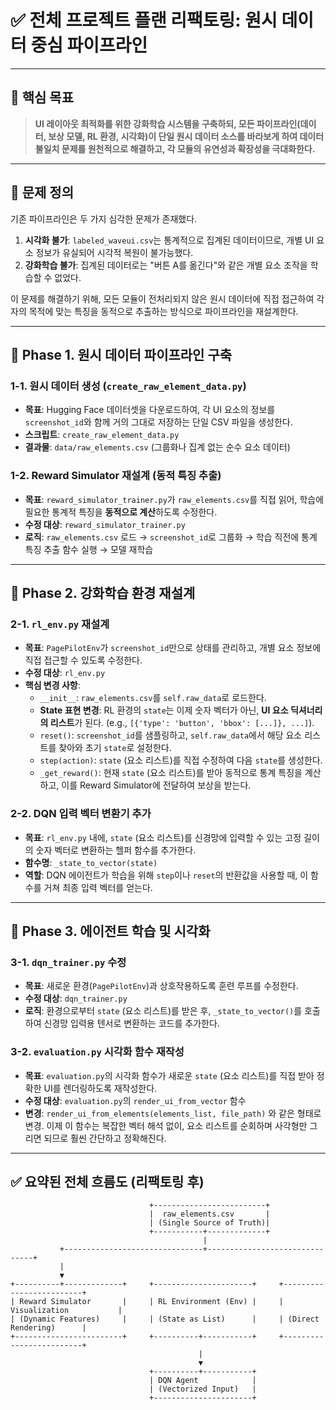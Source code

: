 
# ✅ 전체 프로젝트 플랜 리팩토링: 원시 데이터 중심 파이프라인

-----

## 🎯 핵심 목표

> **UI 레이아웃 최적화를 위한 강화학습 시스템을 구축하되, 모든 파이프라인(데이터, 보상 모델, RL 환경, 시각화)이 단일 원시 데이터 소스를 바라보게 하여 데이터 불일치 문제를 원천적으로 해결하고, 각 모듈의 유연성과 확장성을 극대화한다.**

-----

## 🔶 문제 정의

기존 파이프라인은 두 가지 심각한 문제가 존재했다.

1.  **시각화 불가**: `labeled_waveui.csv`는 통계적으로 집계된 데이터이므로, 개별 UI 요소 정보가 유실되어 시각적 복원이 불가능했다.
2.  **강화학습 불가**: 집계된 데이터로는 "버튼 A를 옮긴다"와 같은 개별 요소 조작을 학습할 수 없었다.

이 문제를 해결하기 위해, 모든 모듈이 전처리되지 않은 원시 데이터에 직접 접근하여 각자의 목적에 맞는 특징을 동적으로 추출하는 방식으로 파이프라인을 재설계한다.

-----

## 🔶 Phase 1. 원시 데이터 파이프라인 구축

### 1-1. 원시 데이터 생성 (`create_raw_element_data.py`)

*   **목표**: Hugging Face 데이터셋을 다운로드하여, 각 UI 요소의 정보를 `screenshot_id`와 함께 거의 그대로 저장하는 단일 CSV 파일을 생성한다.
*   **스크립트**: `create_raw_element_data.py`
*   **결과물**: `data/raw_elements.csv` (그룹화나 집계 없는 순수 요소 데이터)

### 1-2. Reward Simulator 재설계 (동적 특징 추출)

*   **목표**: `reward_simulator_trainer.py`가 `raw_elements.csv`를 직접 읽어, 학습에 필요한 통계적 특징을 **동적으로 계산**하도록 수정한다.
*   **수정 대상**: `reward_simulator_trainer.py`
*   **로직**: `raw_elements.csv` 로드 → `screenshot_id`로 그룹화 → 학습 직전에 통계 특징 추출 함수 실행 → 모델 재학습

-----

## 🔶 Phase 2. 강화학습 환경 재설계

### 2-1. `rl_env.py` 재설계

*   **목표**: `PagePilotEnv`가 `screenshot_id`만으로 상태를 관리하고, 개별 요소 정보에 직접 접근할 수 있도록 수정한다.
*   **수정 대상**: `rl_env.py`
*   **핵심 변경 사항**:
    *   `__init__`: `raw_elements.csv`를 `self.raw_data`로 로드한다.
    *   **State 표현 변경**: RL 환경의 `state`는 이제 숫자 벡터가 아닌, **UI 요소 딕셔너리의 리스트**가 된다. (e.g., `[{'type': 'button', 'bbox': [...]}, ...]`).
    *   `reset()`: `screenshot_id`를 샘플링하고, `self.raw_data`에서 해당 요소 리스트를 찾아와 초기 `state`로 설정한다.
    *   `step(action)`: `state` (요소 리스트)를 직접 수정하여 다음 `state`를 생성한다.
    *   `_get_reward()`: 현재 `state` (요소 리스트)를 받아 동적으로 통계 특징을 계산하고, 이를 Reward Simulator에 전달하여 보상을 받는다.

### 2-2. DQN 입력 벡터 변환기 추가

*   **목표**: `rl_env.py` 내에, `state` (요소 리스트)를 신경망에 입력할 수 있는 고정 길이의 숫자 벡터로 변환하는 헬퍼 함수를 추가한다.
*   **함수명**: `_state_to_vector(state)`
*   **역할**: DQN 에이전트가 학습을 위해 `step`이나 `reset`의 반환값을 사용할 때, 이 함수를 거쳐 최종 입력 벡터를 얻는다.

-----

## 🔶 Phase 3. 에이전트 학습 및 시각화

### 3-1. `dqn_trainer.py` 수정

*   **목표**: 새로운 환경(`PagePilotEnv`)과 상호작용하도록 훈련 루프를 수정한다.
*   **수정 대상**: `dqn_trainer.py`
*   **로직**: 환경으로부터 `state` (요소 리스트)를 받은 후, `_state_to_vector()`를 호출하여 신경망 입력용 텐서로 변환하는 코드를 추가한다.

### 3-2. `evaluation.py` 시각화 함수 재작성

*   **목표**: `evaluation.py`의 시각화 함수가 새로운 `state` (요소 리스트)를 직접 받아 정확한 UI를 렌더링하도록 재작성한다.
*   **수정 대상**: `evaluation.py`의 `render_ui_from_vector` 함수
*   **변경**: `render_ui_from_elements(elements_list, file_path)` 와 같은 형태로 변경. 이제 이 함수는 복잡한 벡터 해석 없이, 요소 리스트를 순회하며 사각형만 그리면 되므로 훨씬 간단하고 정확해진다.

-----

## ✅ 요약된 전체 흐름도 (리팩토링 후)

```
                               +-------------------------+
                               |  raw_elements.csv       |
                               | (Single Source of Truth)|
                               +-----------+-------------+
                                           |
           +-------------------------------+-------------------------------+
           |
           ▼
+----------+-------------+     +----------------------+     +-------------------------+
| Reward Simulator       |     | RL Environment (Env) |     | Visualization           |
| (Dynamic Features)     |     | (State as List)      |     | (Direct Rendering)      |
+------------------------+     +----------+-----------+     +-------------------------+
                                          |
                                          ▼
                               +----------+-----------+
                               | DQN Agent            |
                               | (Vectorized Input)   |
                               +----------------------+

```
